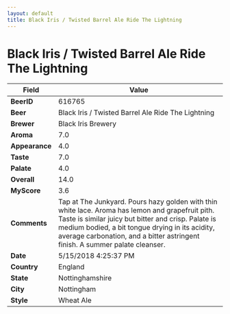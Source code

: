 ```yaml
---
layout: default
title: Black Iris / Twisted Barrel Ale Ride The Lightning
---
```


# Black Iris / Twisted Barrel Ale Ride The Lightning

| Field         | Value     |
|---------------|-----------|
| **BeerID** | 616765 |
| **Beer** | Black Iris / Twisted Barrel Ale Ride The Lightning |
| **Brewer** | Black Iris Brewery |
| **Aroma** | 7.0 |
| **Appearance** | 4.0 |
| **Taste** | 7.0 |
| **Palate** | 4.0 |
| **Overall** | 14.0 |
| **MyScore** | 3.6 |
| **Comments** | Tap at The Junkyard. Pours hazy golden with thin white lace. Aroma has lemon and grapefruit pith. Taste is similar juicy but bitter and crisp. Palate is medium bodied, a bit tongue drying in its acidity, average carbonation, and a bitter astringent finish. A summer palate cleanser. |
| **Date** | 5/15/2018 4:25:37 PM |
| **Country** | England |
| **State** | Nottinghamshire |
| **City** | Nottingham |
| **Style** | Wheat Ale |
